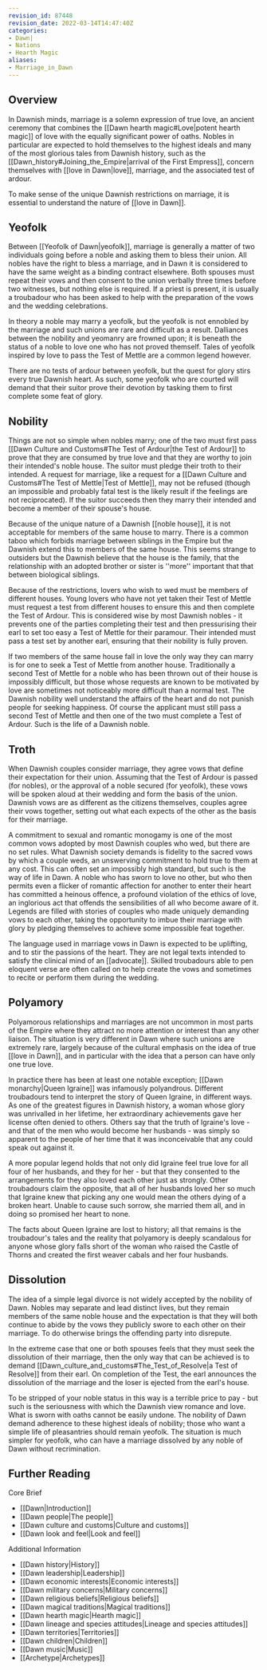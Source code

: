 ```yaml
---
revision_id: 87448
revision_date: 2022-03-14T14:47:40Z
categories:
- Dawn| 
- Nations
- Hearth Magic
aliases:
- Marriage_in_Dawn
---
```



## Overview
In Dawnish minds, marriage is a solemn expression of true love, an ancient ceremony that combines the [[Dawn hearth magic#Love|potent hearth magic]] of love with the equally significant power of oaths. Nobles in particular are expected to hold themselves to the highest ideals and many of the most glorious tales from Dawnish history, such as the [[Dawn_history#Joining_the_Empire|arrival of the First Empress]], concern themselves with [[love in Dawn|love]], marriage, and the associated test of ardour.

To make sense of the unique Dawnish restrictions on marriage, it is essential to understand the nature of [[love in Dawn]].

## Yeofolk
Between [[Yeofolk of Dawn|yeofolk]], marriage is generally a matter of two individuals going before a noble and asking them to bless their union. All nobles have the right to bless a marriage, and in Dawn it is considered to have the same weight as a binding contract elsewhere. Both spouses must repeat their vows and then consent to the union verbally three times before two witnesses, but nothing else is required. If a priest is present, it is usually a troubadour who has been asked to help with the preparation of the vows and the wedding celebrations.

In theory a noble may marry a yeofolk, but the yeofolk is not ennobled by the marriage and such unions are rare and difficult as a result. Dalliances between the nobility and yeomanry are frowned upon; it is beneath the status of a noble to love one who has not proved themself. Tales of yeofolk inspired by love to pass the Test of Mettle are a common legend however.

There are no tests of ardour between yeofolk, but the quest for glory stirs every true Dawnish heart. As such, some yeofolk who are courted will demand that their suitor prove their devotion by tasking them to first complete some feat of glory.

## Nobility

Things are not so simple when nobles marry; one of the two must first pass [[Dawn Culture and Customs#The Test of Ardour|the Test of Ardour]] to prove that they are consumed by true love and that they are worthy to join their intended's noble house. The suitor must pledge their troth to their intended. A request for marriage, like a request for a [[Dawn Culture and Customs#The Test of Mettle|Test of Mettle]], may not be refused (though an impossible and probably fatal test is the likely result if the feelings are not reciprocated). If the suitor succeeds then they marry their intended and become a member of their spouse's house.

Because of the unique nature of a Dawnish [[noble house]], it is not acceptable for members of the same house to marry. There is a common taboo which forbids marriage between siblings in the Empire but the Dawnish extend this to members of the same house. This seems strange to outsiders but the Dawnish believe that the house is the family, that the relationship with an adopted brother or sister is ''more'' important that that between biological siblings.

Because of the restrictions, lovers who wish to wed must be members of different houses. Young lovers who have not yet taken their Test of Mettle must request a test from different houses to ensure this and then complete the Test of Ardour. This is considered wise by most Dawnish nobles - it prevents one of the parties completing their test and then pressurising their earl to set too easy a Test of Mettle for their paramour. Their intended must pass a test set by another earl, ensuring that their nobility is fully proven.

If two members of the same house fall in love the only way they can marry is for one to seek a Test of Mettle from another house. Traditionally a second Test of Mettle for a noble who has been thrown out of their house is impossibly difficult, but those whose requests are known to be motivated by love are sometimes not noticeably more difficult than a normal test. The Dawnish nobility well understand the affairs of the heart and do not punish people for seeking happiness. Of course the applicant must still pass a second Test of Mettle and then one of the two must complete a Test of Ardour. Such is the life of a Dawnish noble.


## Troth
When Dawnish couples consider marriage, they agree vows that define their expectation for their union. Assuming that the Test of Ardour is passed (for nobles), or the approval of a noble secured (for yeofolk), these vows will be spoken aloud at their wedding and form the basis of the union. Dawnish vows are as different as the citizens themselves, couples agree their vows together, setting out what each expects of the other as the basis for their marriage. 

A commitment to sexual and romantic monogamy is one of the most common vows adopted by most Dawnish couples who wed, but there are no set rules. What Dawnish society demands is fidelity to the sacred vows by which a couple weds, an unswerving commitment to hold true to them at any cost. This can often set an impossibly high standard, but such is the way of life in Dawn. A noble who has sworn to love no other, but who then permits even a flicker of romantic affection for another to enter their heart has committed a heinous offence, a profound violation of the ethics of love, an inglorious act that offends the sensibilities of all who become aware of it. Legends are filled with stories of couples who made uniquely demanding vows to each other, taking the opportunity to imbue their marriage with glory by pledging themselves to achieve some impossible feat together.

The language used in marriage vows in Dawn is expected to be uplifting, and to stir the passions of the heart. They are not legal texts intended to satisfy the clinical mind of an [[advocate]]. Skilled troubadours able to pen eloquent verse are often called on to help create the vows and sometimes to recite or perform them during the wedding.

## Polyamory
Polyamorous relationships and marriages are not uncommon in most parts of the Empire where they attract no more attention or interest than any other liaison. The situation is very different in Dawn where such unions are extremely rare, largely because of the cultural emphasis on the idea of true [[love in Dawn]], and in particular with the idea that a person can have only one true love. 

In practice there has been at least one notable exception; [[Dawn monarchy|Queen Igraine]] was infamously polyandrous. Different troubadours tend to interpret the story of Queen Igraine, in different ways. As one of the greatest figures in Dawnish history, a woman whose glory was unrivalled in her lifetime, her extraordinary achievements gave her license often denied to others. Others say that the truth of Igraine's love - and that of the men who would become her husbands - was simply so apparent to the people of her time that it was inconceivable that any could speak out against it. 

A more popular legend holds that not only did Igraine feel true love for all four of her husbands, and they for her - but that they consented to the arrangements for they also loved each other just as strongly. Other troubadours claim the opposite, that all of her husbands loved her so much that Igraine knew that picking any one would mean the others dying of a broken heart. Unable to cause such sorrow, she married them all, and in doing so promised her heart to none. 

The facts about Queen Igraine are lost to history; all that remains is the troubadour's tales and the reality that polyamory is deeply scandalous for anyone whose glory falls short of the woman who raised the Castle of Thorns and created the first weaver cabals and her four husbands.

## Dissolution
The idea of a simple legal divorce is not widely accepted by the nobility of Dawn. Nobles may separate and lead distinct lives, but they remain members of the same noble house and the expectation is that they will both continue to abide by the vows they publicly swore to each other on their marriage. To do otherwise brings the offending party into disrepute. 

In the extreme case that one or both spouses feels that they must seek the dissolution of their marriage, then the only way that can be achieved is to demand [[Dawn_culture_and_customs#The_Test_of_Resolve|a Test of Resolve]] from their earl. On completion of the Test, the earl announces the dissolution of the marriage and the loser is ejected from the earl's house.

To be stripped of your noble status in this way is a terrible price to pay - but such is the seriousness with which the Dawnish view romance and love. What is sworn with oaths cannot be easily undone. The nobility of Dawn demand adherence to these highest ideals of nobility; those who want a simple life of pleasantries should remain yeofolk. The situation is much simpler for yeofolk, who can have a marriage dissolved by any noble of Dawn without recrimination.

## Further Reading
Core Brief
* [[Dawn|Introduction]]
* [[Dawn people|The people]]
* [[Dawn culture and customs|Culture and customs]]
* [[Dawn look and feel|Look and feel]]

Additional Information
* [[Dawn history|History]]
* [[Dawn leadership|Leadership]]
* [[Dawn economic interests|Economic interests]]
* [[Dawn military concerns|Military concerns]]
* [[Dawn religious beliefs|Religious beliefs]]
* [[Dawn magical traditions|Magical traditions]]
* [[Dawn hearth magic|Hearth magic]]
* [[Dawn lineage and species attitudes|Lineage and species attitudes]]
* [[Dawn territories|Territories]]
* [[Dawn children|Children]]
* [[Dawn music|Music]]
* [[Archetype|Archetypes]]



